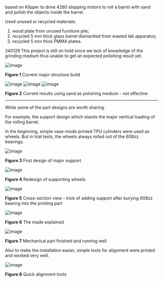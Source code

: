 based on Klipper to drive 4260 stepping motors to roll a barrel with sand and polish the objects inside the barrel. 

Used unused or recycled materials: 

1) wood plate from unused furniture pile;
2) recycled 5 mm thick glass barrel dismantled from wasted lab apparatus; 
3) recycled 5 mm thick PMMA plates. 


240129 This project is still on hold since we lack of knowledge of the grinding medium thus unable to get an expected polishing result yet. 


![image](https://github.com/treesess/STEAMRELAY/assets/20311124/f08b5835-1f9b-460a-a3fe-e1966e2b3395)

**Figure 1** Current major structure build


![image](https://github.com/treesess/STEAMRELAY/assets/20311124/c0ed80ba-534c-451a-89be-00916fd70af9)
![image](https://github.com/treesess/STEAMRELAY/assets/20311124/cf9574b3-40c4-4300-9cd7-99c79d063e50)
![image](https://github.com/treesess/STEAMRELAY/assets/20311124/6fc49e6b-d097-4a8b-9316-7d8a8a3a2af8)


**Figure 2** Current results using sand as polishing medium - not effective

-----

While some of the part designs are worth sharing. 

For example, the support design which stands the major vertical loading of the rolling barrel. 

In the beginning, simple vase-mode printed TPU cylinders were used as wheels. But in trial tests, the wheels always rolled out of the 608zz bearings. 

![image](https://github.com/treesess/STEAMRELAY/assets/20311124/3fa98247-324a-4b89-9dbf-8601a0bb7a89)

**Figure 3** First design of major support


![image](https://github.com/treesess/STEAMRELAY/assets/20311124/94415b8f-ac84-41ec-a000-cbba440d92d9)

**Figure 4** Redesign of supporting wheels

![image](https://github.com/treesess/STEAMRELAY/assets/20311124/ca519360-204a-441d-9aad-986cfd07b4df)

**Figure 5** Cross-section view - trick of adding support after burying 608zz bearing into the printing part

![image](https://github.com/treesess/STEAMRELAY/assets/20311124/e46b817a-57e6-4f8e-bcb7-05cb376e5f8c)

**Figure 6** The made explained

![image](https://github.com/treesess/STEAMRELAY/assets/20311124/a7f73562-94e4-4db8-9b3d-2a39fcf82084)

**Figure 7** Mechanical part finished and running well


Also to make the installation easier, simple tools for alignment were printed and worked very well. 

![image](https://github.com/treesess/STEAMRELAY/assets/20311124/c25c3d33-a98a-4901-9cc4-67b029a19693)

**Figure 8** Quick alignment tools










